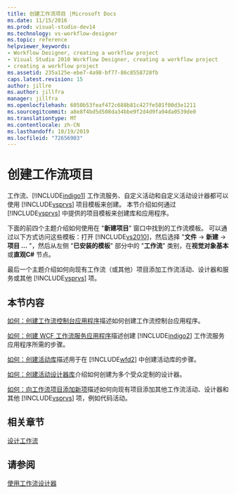 ```yaml
---
title: 创建工作流项目 |Microsoft Docs
ms.date: 11/15/2016
ms.prod: visual-studio-dev14
ms.technology: vs-workflow-designer
ms.topic: reference
helpviewer_keywords:
- Workflow Designer, creating a workflow project
- Visual Studio 2010 Workflow Designer, creating a workflow project
- creating a workflow project
ms.assetid: 235a125e-ebe7-4a98-bf77-86c8558728fb
caps.latest.revision: 15
author: jillre
ms.author: jillfra
manager: jillfra
ms.openlocfilehash: 6050b53feaf472c688b81c427fe501f00d3e1211
ms.sourcegitcommit: a8e8f4bd5d508da34bbe9f2d4d9fa94da0539de0
ms.translationtype: MT
ms.contentlocale: zh-CN
ms.lasthandoff: 10/19/2019
ms.locfileid: "72656903"
---
```

# <a name="creating-a-workflow-project"></a>创建工作流项目
工作流、[!INCLUDE[indigo1](../includes/indigo1-md.md)] 工作流服务、自定义活动和自定义活动设计器都可以使用 [!INCLUDE[vsprvs](../includes/vsprvs-md.md)] 项目模板来创建。 本节介绍如何通过 [!INCLUDE[vsprvs](../includes/vsprvs-md.md)] 中提供的项目模板来创建库和应用程序。

 下面的前四个主题介绍如何使用在 "**新建项目**" 窗口中找到的工作流模板。 可以通过以下方式访问这些模板：打开 [!INCLUDE[vs2010](../includes/vs2010-md.md)]，然后选择 "**文件** -> **新建** -> **项目 ...** "，然后从左侧 "**已安装的模板**" 部分中的 "**工作流**" 类别，在**视觉对象基本**或**直观C#** 节点。

 最后一个主题介绍如何向现有工作流（或其他）项目添加工作流活动、设计器和服务或其他 [!INCLUDE[vsprvs](../includes/vsprvs-md.md)] 项。

## <a name="in-this-section"></a>本节内容
 [如何：创建工作流控制台应用程序](../workflow-designer/how-to-create-a-workflow-console-application.md)描述如何创建工作流控制台应用程序。

 [如何：创建 WCF 工作流服务应用程序](../workflow-designer/how-to-create-a-wcf-workflow-service-application.md)描述创建 [!INCLUDE[indigo2](../includes/indigo2-md.md)] 工作流服务应用程序所需的步骤。

 [如何：创建活动库](../workflow-designer/how-to-create-an-activity-library.md)描述用于在 [!INCLUDE[wfd2](../includes/wfd2-md.md)] 中创建活动库的步骤。

 [如何：创建活动设计器库](../workflow-designer/how-to-create-an-activity-designer-library.md)介绍如何创建为多个受众定制的设计器。

 [如何：向工作流项目添加新项](../workflow-designer/how-to-add-a-new-item-to-a-workflow-project.md)描述如何向现有项目添加其他工作流活动、设计器和其他 [!INCLUDE[vsprvs](../includes/vsprvs-md.md)] 项，例如代码活动。

## <a name="related-sections"></a>相关章节
 [设计工作流](https://msdn.microsoft.com/library/41f727b5-b142-4c1b-b046-492b96135ae6)

## <a name="see-also"></a>请参阅
 [使用工作流设计器](../workflow-designer/using-the-workflow-designer.md)